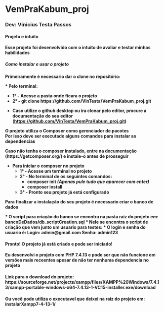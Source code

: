 # VemPraKabum_proj
<h3>Dev: Vinicius Testa Passos</h3>
<b><h4>Projeto e intuito</h4></p>
<p>Esse projeto foi desenvolvido com o intuito de avaliar e testar minhas habilidades</p>

<b><h5>Como instalar e usar o projeto</h5></p>

<p>Primeiramente é necessario dar o clone no repositório:</p>
* Pelo terminal:
<ul>
  <li>1° - Acesse a pasta onde ficara o projeto</li>
  <li>2° - git clone https://github.com/VinTesta/VemPraKabum_proj.git</li>
</ul>

* Caso utilize o github desktop ou ira clonar pelo editor, procure a documentação do seu editor (https://github.com/VinTesta/VemPraKabum_proj.git)

<p>O projeto utiliza o Composer como gerenciador de pacotes<br> 
  Por isso deve ser executado alguns comandos para instalar as dependencias</p>
  
  <p>Caso não tenha o composer instalado, entre na documentação (https://getcomposer.org/) e instale-o antes de prosseguir</p>
  
* Para iniciar o composer no projeto
  <ul>
    <li>1° - Acesse um terminal no projeto</li>
    <li>2° - No terminal de os seguintes comandos:
      <ul>
        <li>composer init <i>(Apenas pule tudo que aparecer com enter)</i></li>
        <li>composer install</li>
      </ul>
    <li>3° - Pronto seu projeto já está configurado</li>
  </ul>
  
<p>Para finalizar a instalação do seu projeto é necessario criar o banco de dados</p>
* O script para criação do banco se encontra na pasta raiz do projeto em: bancoDeDados/db_scriptCreation.sql
* Nele se encontra o script de criação que vem junto um usuario para testes:
* O login e senha do usuario é:
  Login: admin@gmail.com
  Senha: admin123

<h4>Pronto! O projeto já está criado e pode ser iniciado!</h4>
<p>Eu desenvolvi o projeto com PHP 7.4.13 e pode ser que não funcione em versões mais receentes apesar de não ter nenhuma dependencia no projeto</p>
<h4>Link para o download do projeto: https://sourceforge.net/projects/xampp/files/XAMPP%20Windows/7.4.13/xampp-portable-windows-x64-7.4.13-1-VC15-installer.exe/download</h4>
<h4>Ou você pode utiliza o executavel que deixei na raiz do projeto em: instalarXampp7-4-13-1/</h4>
